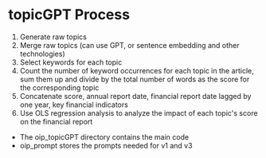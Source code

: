 # topicGPT Process
1. Generate raw topics
2. Merge raw topics (can use GPT, or sentence embedding and other technologies)
3. Select keywords for each topic
4. Count the number of keyword occurrences for each topic in the article, sum them up and divide by the total number of words as the score for the corresponding topic
5. Concatenate score, annual report date, financial report date lagged by one year, key financial indicators
6. Use OLS regression analysis to analyze the impact of each topic's score on the financial report

- The oip_topicGPT directory contains the main code
- oip_prompt stores the prompts needed for v1 and v3